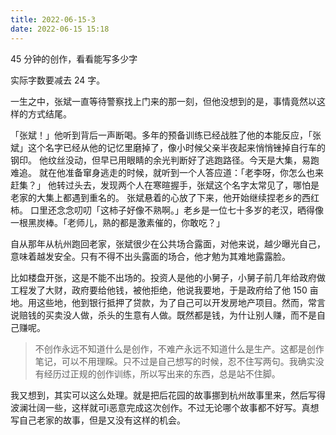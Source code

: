 ```yaml
---
title: 2022-06-15-3
date: 2022-06-15 15:18
---
```

45 分钟的创作，看看能写多少字

实际字数要减去 24 字。

一生之中，张斌一直等待警察找上门来的那一刻，但他没想到的是，事情竟然以这样的方式结尾。

「张斌！」他听到背后一声断喝。多年的预备训练已经战胜了他的本能反应，「张斌」这个名字已经从他的记忆里磨掉了，像小时候父亲半夜起来悄悄锉掉自行车的钢印。
他纹丝没动，但早已用眼睛的余光判断好了逃跑路径。今天是大集，易跑难追。
就在他准备窜身逃走的时候，就听到一个人答应道：「老李呀，你怎么也来赶集？」
他转过头去，发现两个人在寒暄握手，张斌这个名字太常见了，哪怕是老家的大集上都遇到重名的。
张斌悬着的心放了下来，他开始继续捏老乡的西红柿。
口里还念念叨叨「这柿子好像不熟啊。」老乡是一位七十多岁的老汉，晒得像一根黑炭棒。「老师儿，熟的都是激素催的，你敢吃？」

 自从那年从杭州跑回老家，张斌很少在公共场合露面，对他来说，越少曝光自己，意味着越发安全。只有不得不出头露面的场合，他才勉为其难地露露脸。

比如楼盘开张，这是不能不出场的。投资人是他的小舅子，小舅子前几年给政府做工程发了大财，政府要给他钱，被他拒绝，他说我要地，于是政府给了他 150 亩地。用这些地，他到银行抵押了贷款，为了自己可以开发房地产项目。然而，常言说赔钱的买卖没人做，杀头的生意有人做。既然都是钱，为什让别人赚，而不是自己赚呢。 

> 不创作永远不知道什么是创作，不难产永远不知道什么是生产。这都是创作笔记，可以不用理睬。只不过是自己想写的时候，忍不住写两句。我确实没有经历过正规的创作训练，所以写出来的东西，总是站不住脚。

我又想到，其实可以这么处理。就是把后花园的故事挪到杭州故事里来，然后写得波澜壮阔一些，这样就可i恶意完成这次创作。不过无论哪个故事都不好写。真想写自己老家的故事，但是又没有这样的机会。


